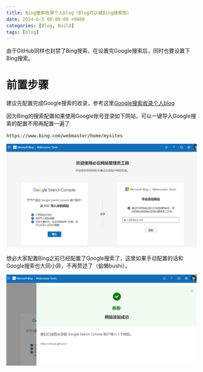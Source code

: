 ```yaml
---
title: Bing搜索收录个人blog（Blog可以被Bing搜索到）
date: 2024-6-5 00:00:00 +0800
categories: [Blog, Build]
tags: [blog]
---
```


由于GitHub同样也封禁了Bing搜索，在设置完Google搜索后，同时也要设置下Bing搜索。

# 前置步骤

建议先配置完成Google搜索的收录，参考这里[Google搜索收录个人blog](https://winxuan.github.io/posts/blog-google-search-include/)

因为Bing的搜索配置如果使用Google账号登录如下网站，可以一键导入Google搜索的配置不用再配置一遍了

```
https://www.bing.com/webmaster/home/mysites
```

![截图](/assets/image/2024/6/20240605111755.png)

想必大家配置Bing之前已经配置了Google搜索了，这里如果手动配置的话和Google搜索也大同小异，不再赘述了（偷懒bushi）。

![截图](/assets/image/2024/6/20240605112156.png)